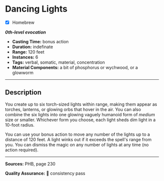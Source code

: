 # Dancing Lights
- [x] Homebrew

***0th-level evocation***
- **Casting Time:** bonus action
- **Duration:** indefinate
- **Range:** 120 feet
- **Instances:** 6
- **Tags:** verbal, somatic, material, concentration
- **Material Components:** a bit of phosphorus or wychwood, or a glowworm

---

## Description
You create up to six torch-sized lights within range, making them appear as torches, lanterns, or glowing orbs that hover in the air.
You can also combine the six lights into one glowing vaguely humanoid form of *medium* size or smaller.
Whichever form you choose, each light sheds dim light in a 10-foot radius.

You can use your bonus action to move any number of the lights up to a distance of 120 feet.
A light winks out if it exceeds the spell's range from you.
You can dismiss the magic on any number of lights at any time (no action required).

---

**Sources:** PHB, page 230

**Quality Assurance:** :star2: consistency pass
